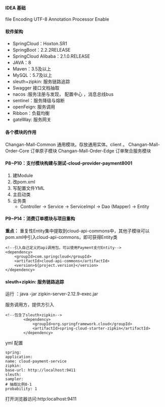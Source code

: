 #### IDEA 基础
file Encoding UTF-8
Annotation Processor  Enable

#### 软件架构
- SpringCloud：Hoxton.SR1
- SpringBoot：2.2.2RELEASE
- SpringCloud Alibaba：2.1.0.RELEASE
- JAVA：8
- Maven：3.5及以上
- MySQL：5.7及以上
- sleuth+zipkin: 服务链路追踪
- Swagger 接口文档抽取
- nacos :服务注册与发现， 配置中心 ，消息总线bus
- sentinel：服务降级与熔断
- openFeign: 服务调用
- Ribbon：负载均衡
- gateWay: 服务网关

#### 各个模块的作用
Changan-Mall-Common 通用模块。存放通用实体。client 。
Changan-Mall-Order-Core 订单原子模块
Changan-Mall-Order-Edge 订单聚合服务模块

#### P8~P10：支付模块构建与测试-cloud-provider-payment8001
1. 建Module
2. 改pom.xml
3. 写配置文件YML
4. 主启动类
5. 业务类
    - Controller -> Service -> ServiceImpl -> Dao (Mapper) -> Entity
#### P9~P14：消费订单模块与项目重构
 **重点：** 重复性Entity集中提取到cloud-api-commons中，其他子模块可以pom.xml中引入cloud-api-commons，即可获得Entity类
```
<!--引入自己定义的api调用包，可以使用Payment支付Entity-->
<dependency>
    <groupId>com.springcloud</groupId>
    <artifactId>cloud-api-commons</artifactId>
    <version>${project.version}</version>
</dependency>
```

#### sleuth+zipkin: 服务链路追踪
运行 ：java -jar zipkin-server-2.12.9-exec.jar

服务调用方，提供方引入
```
<!--包含了sleuth+zipkin-->
        <dependency>
            <groupId>org.springframework.cloud</groupId>
            <artifactId>spring-cloud-starter-zipkin</artifactId>
        </dependency>
```

yml 配置
```
spring:
application:
name: cloud-payment-service
zipkin:
base-url: http://localhost:9411
sleuth:
sampler:
# 抽取比例0-1
probability: 1
```

打开浏览器访问:http:localhost:9411
